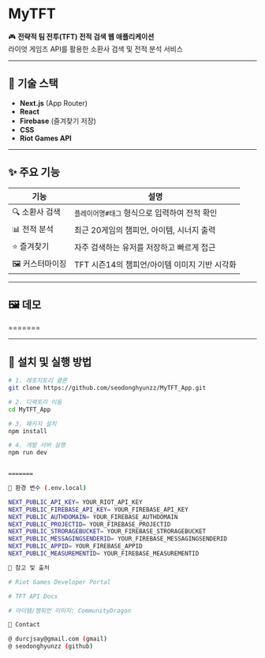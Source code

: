 # MyTFT

🎮 **전략적 팀 전투(TFT) 전적 검색 웹 애플리케이션**  
라이엇 게임즈 API를 활용한 소환사 검색 및 전적 분석 서비스

---

## 🔧 기술 스택

- **Next.js** (App Router)
- **React**
- **Firebase** (즐겨찾기 저장)
- **CSS**
- **Riot Games API**

---

## ✨ 주요 기능

| 기능 | 설명 |
|------|------|
| 🔍 소환사 검색 | `플레이어명#태그` 형식으로 입력하여 전적 확인 |
| 📊 전적 분석 | 최근 20게임의 챔피언, 아이템, 시너지 출력 |
| ⭐ 즐겨찾기 | 자주 검색하는 유저를 저장하고 빠르게 접근 |
| 🖼️ 커스터마이징 | TFT 시즌14의 챔피언/아이템 이미지 기반 시각화 |

---

## 🖼️ 데모

=======

---

## 🚀 설치 및 실행 방법

```bash
# 1. 레포지토리 클론
git clone https://github.com/seodonghyunzz/MyTFT_App.git

# 2. 디렉토리 이동
cd MyTFT_App

# 3. 패키지 설치
npm install

# 4. 개발 서버 실행
npm run dev


=======

🔐 환경 변수 (.env.local)

NEXT_PUBLIC_API_KEY= YOUR_RIOT_API_KEY
NEXT_PUBLIC_FIREBASE_API_KEY= YOUR_FIREBASE_API_KEY
NEXT_PUBLIC_AUTHDOMAIN= YOUR_FIREBASE_AUTHDOMAIN
NEXT_PUBLIC_PROJECTID= YOUR_FIREBASE_PROJECTID
NEXT_PUBLIC_STRORAGEBUCKET= YOUR_FIREBASE_STRORAGEBUCKET
NEXT_PUBLIC_MESSAGINGSENDERID= YOUR_FIREBASE_MESSAGINGSENDERID
NEXT_PUBLIC_APPID= YOUR_FIREBASE_APPID
NEXT_PUBLIC_MEASUREMENTID= YOUR_FIREBASE_MEASUREMENTID

🧠 참고 및 출처

# Riot Games Developer Portal

# TFT API Docs

# 아이템/챔피언 이미지: CommunityDragon

📮 Contact

@ durcjsay@gmail.com (gmail)
@ seodonghyunzz (github)

